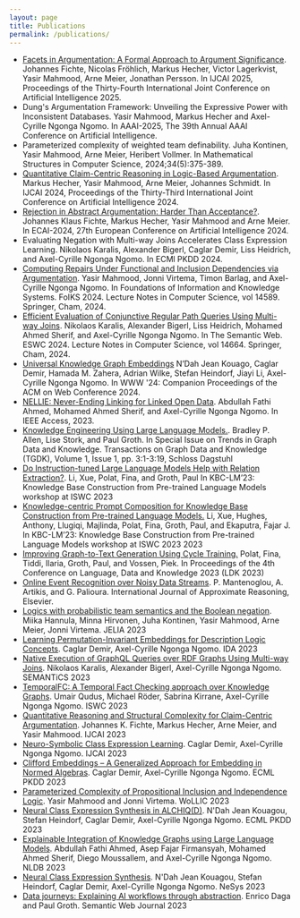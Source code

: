 ```yaml
---
layout: page
title: Publications
permalink: /publications/
---
```


* [Facets in Argumentation: A Formal Approach to Argument Significance](https://arxiv.org/pdf/2505.10982?). Johannes Fichte, Nicolas Fröhlich, Markus Hecher, Victor Lagerkvist, Yasir Mahmood, Arne Meier, Jonathan Persson. In IJCAI 2025, Proceedings of the Thirty-Fourth International Joint Conference on Artificial Intelligence 2025.
* Dung's Argumentation Framework: Unveiling the Expressive Power with Inconsistent Databases. Yasir Mahmood, Markus Hecher and Axel-Cyrille Ngonga Ngomo. In AAAI-2025, The 39th Annual AAAI Conference on Artificial
Intelligence.
* Parameterized complexity of weighted team definability. Juha Kontinen, Yasir Mahmood, Arne Meier, Heribert Vollmer. In Mathematical Structures in Computer Science, 2024;34(5):375-389.
* [Quantitative Claim-Centric Reasoning in Logic-Based Argumentation](https://www.ijcai.org/proceedings/2024/377). Markus Hecher, Yasir Mahmood, Arne Meier, Johannes Schmidt. In IJCAI 2024, Proceedings of the Thirty-Third International
Joint Conference on Artificial Intelligence 2024.
* [Rejection in Abstract Argumentation: Harder Than Acceptance?](https://ebooks.iospress.nl/doi/10.3233/FAIA240867). Johannes Klaus Fichte, Markus Hecher, Yasir Mahmood and Arne
Meier. In ECAI-2024, 27th European Conference on Artificial
Intelligence 2024.
* Evaluating Negation with Multi-way Joins Accelerates Class Expression Learning. Nikolaos Karalis, Alexander Bigerl, Caglar Demir, Liss Heidrich, and Axel-Cyrille Ngonga Ngomo. In ECMl PKDD 2024.
* [Computing Repairs Under Functional and Inclusion Dependencies via Argumentation](https://doi.org/10.1007/978-3-031-56940-1_2). Yasir Mahmood, Jonni Virtema, Timon Barlag, and Axel-Cyrille Ngonga Ngomo. In Foundations of Information and Knowledge Systems. FoIKS 2024. Lecture Notes in Computer Science, vol 14589. Springer, Cham, 2024.
* [Efficient Evaluation of Conjunctive Regular Path Queries Using Multi-way Joins](https://doi.org/10.1007/978-3-031-60626-7_12). Nikolaos Karalis, Alexander Bigerl, Liss Heidrich, Mohamed Ahmed Sherif, and Axel-Cyrille Ngonga Ngomo. In The Semantic Web. ESWC 2024. Lecture Notes in Computer Science, vol 14664. Springer, Cham, 2024.
* [Universal Knowledge Graph Embeddings](https://doi.org/10.1145/3589335.3651978) N’Dah Jean Kouago, Caglar Demir, Hamada M. Zahera, Adrian Wilke, Stefan Heindorf, Jiayi Li, Axel-Cyrille Ngonga Ngomo. In WWW '24: Companion Proceedings of the ACM on Web Conference 2024.
* [NELLIE: Never-Ending Linking for Linked Open Data](https://ieeexplore.ieee.org/document/10198447). Abdullah Fathi Ahmed, Mohamed Ahmed Sherif, and Axel-Cyrille Ngonga Ngomo. In IEEE Access, 2023.
* [Knowledge Engineering Using Large Language Models.](https://doi.org/10.4230/TGDK.1.1.3). Bradley P. Allen, Lise Stork, and Paul Groth.  In Special Issue on Trends in Graph Data and Knowledge. Transactions on Graph Data and Knowledge (TGDK), Volume 1, Issue 1, pp. 3:1-3:19, Schloss Dagstuhl
* [Do Instruction-tuned Large Language Models Help with Relation Extraction?](https://ceur-ws.org/Vol-3577/paper15.pdf). Li, Xue, Polat, Fina, and Groth, Paul In KBC-LM’23: Knowledge Base Construction from Pre-trained Language Models workshop at ISWC 2023
* [Knowledge-centric Prompt Composition for Knowledge Base Construction from Pre-trained Language Models.](https://ceur-ws.org/Vol-3577/paper3.pdf) Li, Xue, Hughes, Anthony, Llugiqi, Majlinda, Polat, Fina, Groth, Paul, and Ekaputra, Fajar J. In KBC-LM’23: Knowledge Base Construction from Pre-trained Language Models workshop at ISWC 2023 2023
* [Improving Graph-to-Text Generation Using Cycle Training.](https://aclanthology.org/2023.ldk-1.24/) Polat, Fina, Tiddi, Ilaria, Groth, Paul, and Vossen, Piek. In Proceedings of the 4th Conference on Language, Data and Knowledge 2023 (LDK 2023)
* [Online Event Recognition over Noisy Data Streams](https://doi.org/10.1016/j.ijar.2023.108993). P. Mantenoglou, A. Artikis, and G. Palioura. International Journal of Approximate Reasoning, Elsevier.
* [Logics with probabilistic team semantics and the Boolean negation](https://papers.dice-research.org/2023/jelia_ProbTeamSemantics/public.pdf). Miika Hannula, Minna Hirvonen, Juha Kontinen, Yasir Mahmood, Arne Meier, Jonni Virtema. JELIA 2023
* [Learning Permutation-Invariant Embeddings for Description Logic Concepts](https://papers.dice-research.org/2023/IDA_NERO/public.pdf). Caglar Demir, Axel-Cyrille Ngonga Ngomo. IDA 2023
* [Native Execution of GraphQL Queries over RDF Graphs Using Multi-way Joins](https://papers.dice-research.org/2023/SEMANTICS_GraphQL/public.pdf). Nikolaos Karalis, Alexander Bigerl, Axel-Cyrille Ngonga Ngomo. SEMANTiCS 2023
* [TemporalFC: A Temporal Fact Checking approach over Knowledge Graphs](https://papers.dice-research.org/2023/ISWC_TemporalFC/public.pdf). Umair Qudus, Michael Röder, Sabrina Kirrane, Axel-Cyrille Ngonga Ngomo. ISWC 2023
* [Quantitative Reasoning and Structural Complexity for Claim-Centric Argumentation](https://doi.org/10.24963/ijcai.2023/358). Johannes K. Fichte, Markus Hecher, Arne Meier, and Yasir Mahmood. IJCAI 2023
* [Neuro-Symbolic Class Expression Learning](https://papers.dice-research.org/2023/IJCAI_DRILL/public.pdf). Caglar Demir, Axel-Cyrille Ngonga Ngomo. IJCAI 2023
* [Clifford Embeddings – A Generalized Approach for Embedding in Normed Algebras](https://papers.dice-research.org/2023/ECML_Clifford/public.pdf). Caglar Demir, Axel-Cyrille Ngonga Ngomo. ECML PKDD 2023
* [Parameterized Complexity of Propositional Inclusion and Independence Logic](https://papers.dice-research.org/2023/wollic_TeamSemantics/public.pdf). Yasir Mahmood and Jonni Virtema. WoLLIC 2023
* [Neural Class Expression Synthesis in ALCHIQ(D)](https://papers.dice-research.org/2023/ECML_NCES/public.pdf). N'Dah Jean Kouagou, Stefan Heindorf, Caglar Demir, Axel-Cyrille Ngonga Ngomo. ECML PKDD 2023
* [Explainable Integration of Knowledge Graphs using Large Language Models](https://rdcu.be/dh9VR). Abdullah Fathi Ahmed, Asep Fajar Firmansyah, Mohamed Ahmed Sherif, Diego Moussallem, and Axel-Cyrille Ngonga Ngomo. NLDB 2023
* [Neural Class Expression Synthesis](https://ceur-ws.org/Vol-3432/paper46.pdf). N'Dah Jean Kouagou, Stefan Heindorf, Caglar Demir, Axel-Cyrille Ngonga Ngomo. NeSys 2023
* [Data journeys: Explaining AI workflows through abstraction](https://content.iospress.com/articles/semantic-web/sw233407). Enrico Daga and Paul Groth. Semantic Web Journal 2023

